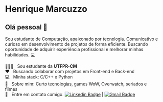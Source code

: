 # Henrique Marcuzzo

## Olá pessoal 👋
Sou estudante de Computação, apaixonado por tecnologia.
Comunicativo e curioso em desenvolvimento de projetos
de forma eficiente.
Buscando oportunidade de adquirir experiência profissional e melhorar minhas habilidades. :computer:

👨🏻‍💻  &nbsp; Sou estudante da **UTFPR-CM**
 <br/> :heart: &nbsp; Buscando colaborar com projetos em Front-end e Back-end
 <br/> :computer: &nbsp; Minha stack: C/C++ e Python
 <br/> 💬  &nbsp; Sobre mim: Curto tecnologias, games WoW, Overwatch, seriados e filmes
 <br/> :email: &nbsp; Entre em contato comigo: [![Linkedin Badge](https://img.shields.io/badge/-HenriqueMarcuzzo-blue?style=flat-square&logo=Linkedin&logoColor=white&link=https://www.linkedin.com/in/hmarcuzzo/)](https://www.linkedin.com/in/hmarcuzzo/) 
| 
[![Gmail Badge](https://img.shields.io/badge/-henrique.souza.m06@gmail.com-c14438?style=flat-square&logo=Gmail&logoColor=white&link=mailto:henrique.souza.m06@gmail.com)](mailto:henrique.souza.m06@gmail.com)
